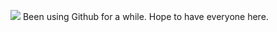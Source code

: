 ![](https://komarev.com/ghpvc/?username=minhhi68)
Been using Github for a while. Hope to have everyone here.
